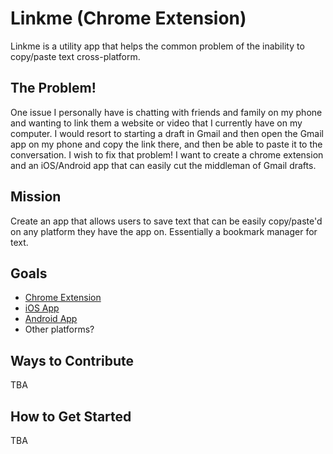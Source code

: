 Linkme (Chrome Extension)
===============
Linkme is a utility app that helps the common problem of the inability to copy/paste text cross-platform.

The Problem!
------------
One issue I personally have is chatting with friends and family on my phone and wanting to link them a website or video that I currently have on my computer. I would resort to starting a draft in Gmail and then open the Gmail app on my phone and copy the link there, and then be able to paste it to the conversation. I wish to fix that problem! I want to create a chrome extension and an iOS/Android app that can easily cut the middleman of Gmail drafts.

Mission
-------
Create an app that allows users to save text that can be easily copy/paste'd on any platform they have the app on. Essentially a bookmark manager for text.

Goals
------
* [Chrome Extension]()
* [iOS App]()
* [Android App]()
* Other platforms?

Ways to Contribute
-----------------
TBA

How to Get Started
-------------------
TBA
